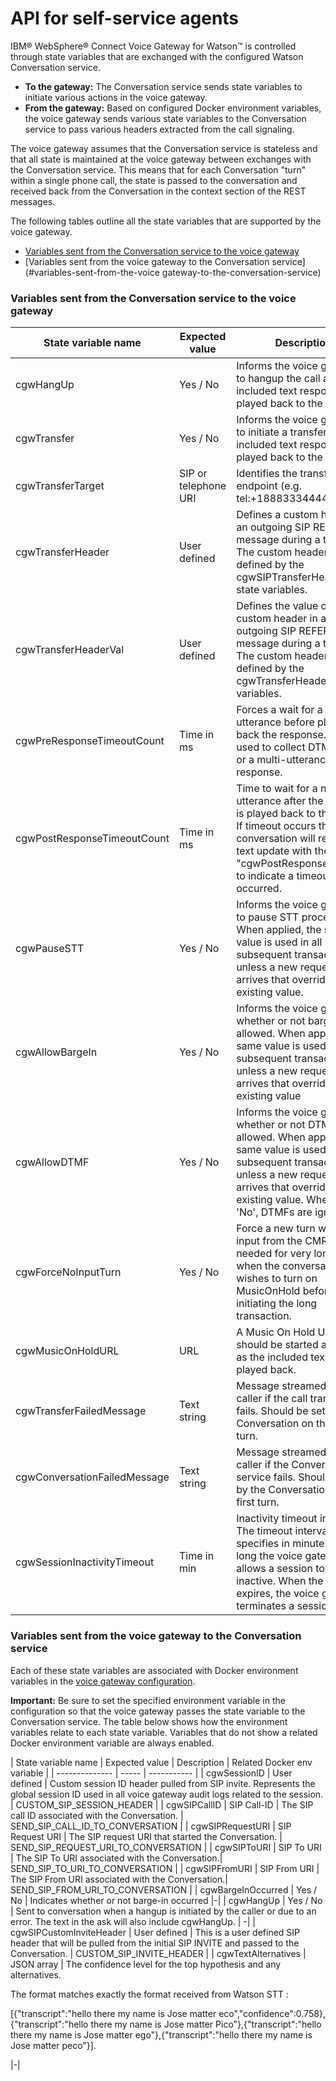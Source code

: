 # API for self-service agents

IBM&reg; WebSphere&reg; Connect Voice Gateway for Watson&trade; is controlled through state variables that are exchanged with the configured Watson Conversation service.
* **To the gateway:** The Conversation service sends state variables to initiate various actions in the voice gateway.
* **From the gateway:** Based on configured Docker environment variables, the voice gateway sends various state variables to the Conversation service to pass various headers extracted from the call signaling.

The voice gateway assumes that the Conversation service is stateless and that all state is maintained at the voice gateway between exchanges with the Conversation service. This means that for each Conversation "turn" within a single phone call, the state is passed to the conversation and received back from the Conversation in the context section of the REST messages.

The following tables outline all the state variables that are supported by the voice gateway.
* [Variables sent from the Conversation service to the voice gateway](#variables-sent-from-the-conversation-service-to-the-voice-gateway)
* [Variables sent from the voice gateway to the Conversation service](#variables-sent-from-the-voice gateway-to-the-conversation-service)


### Variables sent from the Conversation service to the voice gateway

| State variable name | Expected value | Description | Default |
| -------------- | ------ | ----------- | ---------- |
| cgwHangUp | Yes / No| Informs the voice gateway to hangup the call after the included text response is played back to the caller.| - |
| cgwTransfer | Yes / No | Informs the voice gateway to initiate a transfer after the included text response is played back to the caller.| - |
| cgwTransferTarget | SIP or telephone URI | Identifies the transfer to endpoint (e.g. tel:+18883334444). | - |
| cgwTransferHeader | User defined | Defines a custom header in an outgoing SIP REFER message during a transfer. The custom header value is defined by the cgwSIPTransferHeaderVal state variables. | - |
| cgwTransferHeaderVal | User defined | Defines the value of a custom header in an outgoing SIP REFER message during a transfer. The custom header is defined by the cgwTransferHeader state variables. | - |
| cgwPreResponseTimeoutCount | Time in ms | Forces a wait for a new utterance before playing back the response. Can be used to collect DTMF digits or a multi-utterance response. | - |
| cgwPostResponseTimeoutCount | Time in ms | Time to wait for a new utterance after the response is played back to the caller. If timeout occurs the conversation will receive a text update with the word "cgwPostResponseTimeout" to indicate a timeout occurred.| - |
| cgwPauseSTT | Yes / No | Informs the voice gateway to pause STT processing. When applied, the same value is used in all subsequent transactions, unless a new request arrives that overrides the existing value. | No |
| cgwAllowBargeIn | Yes / No | Informs the voice gateway whether or not barge-in is allowed. When applied, the same value is used in all subsequent transactions, unless a new request arrives that overrides the existing value | Yes |
| cgwAllowDTMF | Yes / No | Informs the voice gateway whether or not DTMF is allowed. When applied, the same value is used in all subsequent transactions, unless a new request arrives that overrides the existing value. When set to 'No', DTMFs are ignored| Yes |
| cgwForceNoInputTurn | Yes / No | Force a new turn with no input from the CMR. This is needed for very long turns when the conversation wishes to turn on MusicOnHold before initiating the long transaction.| No |
| cgwMusicOnHoldURL | URL | A Music On Hold URL that should be started as soon as the included text is played back. | - |
| cgwTransferFailedMessage | Text string | Message streamed to the caller if the call transfer fails. Should be set by the Conversation on the first turn. | - |
| cgwConversationFailedMessage | Text string | Message streamed to the caller if the Conversation service fails. Should be set by the Conversation on the first turn. | - |
| cgwSessionInactivityTimeout| Time in min | Inactivity timeout interval. The timeout interval value specifies in minutes how long the voice gateway allows a session to be inactive. When the timeout expires, the voice gateway terminates a session . | 2 min |


### Variables sent from the voice gateway to the Conversation service

Each of these state variables are associated with Docker environment variables in the [voice gateway configuration](config.md).

**Important:** Be sure to set the specified environment variable in the configuration so that the voice gateway passes the state variable to the Conversation service. The table below shows how the environment variables relate to each state variable. Variables that do not show a related Docker environment variable are always enabled.

| State variable name | Expected value | Description | Related Docker env variable |
| -------------- | ----- | ----------- |
| cgwSessionID   | User defined | Custom session ID header pulled from SIP invite. Represents the global session ID used in all voice gateway audit logs related to the session. | CUSTOM_SIP_SESSION_HEADER |
| cgwSIPCallID | SIP Call-ID | The SIP call ID associated with the Conversation. | SEND_SIP_CALL_ID_TO_CONVERSATION |
| cgwSIPRequestURI | SIP Request URI | The SIP request URI that started the Conversation. | SEND_SIP_REQUEST_URI_TO_CONVERSATION |
| cgwSIPToURI | SIP To URI | The SIP To URI associated with the Conversation.| SEND_SIP_TO_URI_TO_CONVERSATION |
| cgwSIPFromURI | SIP From URI | The SIP From URI associated with the Conversation.| SEND_SIP_FROM_URI_TO_CONVERSATION |
| cgwBargeInOccurred | Yes / No | Indicates whether or not barge-in occurred |-|
| cgwHangUp | Yes / No | Sent to conversation when a hangup is initiated by the caller or due to an error. The text in the ask will also include cgwHangUp. | -|
| cgwSIPCustomInviteHeader | User defined | This is a user defined SIP header that will be pulled from the initial SIP INVITE and passed to the Conversation. | CUSTOM_SIP_INVITE_HEADER |
| cgwTextAlternatives | JSON array | The confidence level for the top hypothesis and any alternatives. <p>The format matches exactly the format received from Watson STT :</p><p>[{"transcript":"hello there my name is Jose matter eco","confidence":0.758},{"transcript":"hello there my name is Jose matter Pico"},{"transcript":"hello there my name is Jose matter ego"},{"transcript":"hello there my name is Jose matter peco"}].</p> |-|
